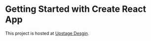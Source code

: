 # Getting Started with Create React App

This project is hosted at [Upstage Desgin](https://upstagedesign.ca).

